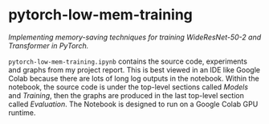 # pytorch-low-mem-training
_Implementing memory-saving techniques for training WideResNet-50-2 and Transformer in PyTorch._

```pytorch-low-mem-training.ipynb``` contains the source code, experiments and graphs from my project report. This is best viewed in an IDE like Google Colab because there are lots of long log outputs in the notebook. Within the notebook, the source code is under the top-level sections called _Models_ and _Training_, then the graphs are produced in the last top-level section called _Evaluation_. The Notebook is designed to run on a Google Colab GPU runtime.
